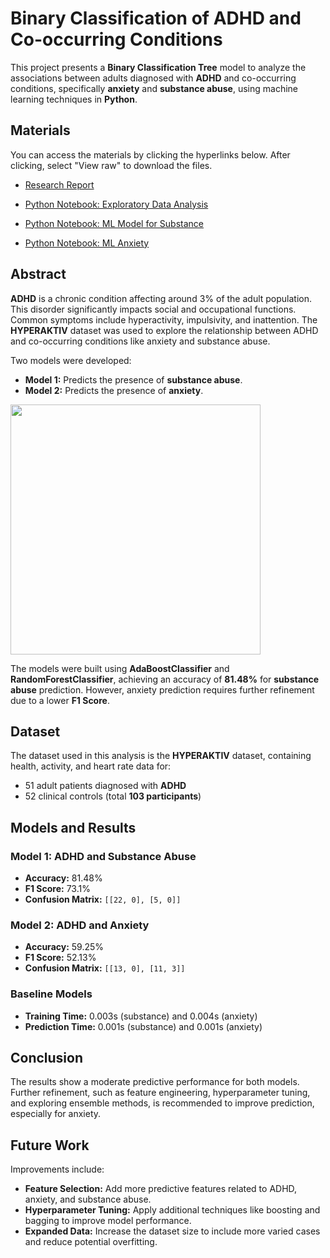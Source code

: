 # Binary Classification of ADHD and Co-occurring Conditions

This project presents a **Binary Classification Tree** model to analyze the associations between adults diagnosed with **ADHD** and co-occurring conditions, specifically **anxiety** and **substance abuse**, using machine learning techniques in **Python**.

## Materials

You can access the materials by clicking the hyperlinks below. After clicking, select "View raw" to download the files.

- [Research Report](https://github.com/AICarope/Binary-Classification-Tree-based-machine-learning-model-Project/blob/main/Project%20Report/Project%203%20Research%20Report.docx)

- [Python Notebook: Exploratory Data Analysis](https://github.com/AICarope/Binary-Classification-Tree-based-machine-learning-model-Project/blob/main/1.EDA.ipynb)

- [Python Notebook: ML Model for Substance](https://github.com/AICarope/Binary-Classification-Tree-based-machine-learning-model-Project/blob/main/2.%20ML%20Substance.ipynb)

- [Python Notebook: ML Anxiety](https://github.com/AICarope/Binary-Classification-Tree-based-machine-learning-model-Project/blob/main/3.%20ML%20Anxiety.ipynb)

## Abstract
**ADHD** is a chronic condition affecting around 3% of the adult population. This disorder significantly impacts social and occupational functions. Common symptoms include hyperactivity, impulsivity, and inattention. The **HYPERAKTIV** dataset was used to explore the relationship between ADHD and co-occurring conditions like anxiety and substance abuse.

Two models were developed:
- **Model 1:** Predicts the presence of **substance abuse**.
- **Model 2:** Predicts the presence of **anxiety**.

<img src="https://github.com/user-attachments/assets/6a29b07d-a305-460c-ac46-4eb1117d63b7" width="400" />


The models were built using **AdaBoostClassifier** and **RandomForestClassifier**, achieving an accuracy of **81.48%** for **substance abuse** prediction. However, anxiety prediction requires further refinement due to a lower **F1 Score**.

## Dataset
The dataset used in this analysis is the **HYPERAKTIV** dataset, containing health, activity, and heart rate data for:
- 51 adult patients diagnosed with **ADHD**
- 52 clinical controls (total **103 participants**)

## Models and Results

### Model 1: ADHD and Substance Abuse
- **Accuracy:** 81.48%
- **F1 Score:** 73.1%
- **Confusion Matrix:** `[[22, 0], [5, 0]]`

### Model 2: ADHD and Anxiety
- **Accuracy:** 59.25%
- **F1 Score:** 52.13%
- **Confusion Matrix:** `[[13, 0], [11, 3]]`

### Baseline Models
- **Training Time:** 0.003s (substance) and 0.004s (anxiety)
- **Prediction Time:** 0.001s (substance) and 0.001s (anxiety)

## Conclusion
The results show a moderate predictive performance for both models. Further refinement, such as feature engineering, hyperparameter tuning, and exploring ensemble methods, is recommended to improve prediction, especially for anxiety.

## Future Work
Improvements include:
- **Feature Selection:** Add more predictive features related to ADHD, anxiety, and substance abuse.
- **Hyperparameter Tuning:** Apply additional techniques like boosting and bagging to improve model performance.
- **Expanded Data:** Increase the dataset size to include more varied cases and reduce potential overfitting.
